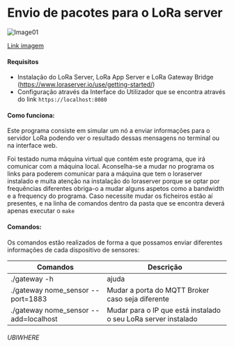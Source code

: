 # Envio de pacotes para o LoRa server


![Image01](https://forum.loraserver.io/uploads/default/optimized/1X/b412bbce85e9dbe872b4458fafcc569dab476712_1_566x500.png "LoRa architecture")

[Link imagem](https://imgur.com/a/lxuxnf0)

#### Requisitos
+ Instalação do LoRa Server, LoRa App Server e LoRa Gateway Bridge (https://www.loraserver.io/use/getting-started/)
+ Configuração através da Interface do Utilizador que se encontra através do link `https://localhost:8080`



#### Como funciona:

Este programa consiste em simular um nó a enviar informações para o servidor LoRa podendo ver o resultado dessas mensagens no terminal ou na interface web.

Foi testado numa máquina virtual que contém este programa, que irá comunicar com a máquina local. Aconselha-se a mudar no programa os links para poderem comunicar para a máquina que tem o loraserver instalado e muita atenção na instalação do loraserver porque se optar por frequências diferentes obriga-o a mudar alguns aspetos como a bandwidth e a frequency do programa.
Caso necessite mudar os ficheiros estão aí presentes, e na linha de comandos dentro da pasta que se encontra deverá apenas executar o `make`

#### Comandos:

Os comandos estão realizados de forma a que possamos enviar diferentes informações de cada dispositivo de sensores:

| Comandos        | Descrição |
| ------------- |-------------|
| ./gateway -h    | ajuda |
| ./gateway nome_sensor --port=1883 | Mudar a porta do MQTT Broker caso seja diferente      | 
| ./gateway nome_sensor --add=localhost |Mudar para o IP que está instalado o seu LoRa server instalado | 


###### UBIWHERE
